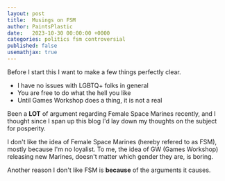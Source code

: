 ```yaml
---
layout: post
title:  Musings on FSM
author: PaintsPlastic
date:   2023-10-30 00:00:00 +0000
categories: politics fsm controversial
published: false
usemathjax: true
---
```


Before I start this I want to make a few things perfectly clear.

- I have no issues with LGBTQ+ folks in general
- You are free to do what the hell you like
- Until Games Workshop does a thing, it is not a real

Been a **LOT** of argument regarding Female Space Marines recently, and I thought since I span up this blog I'd lay down my thoughts on the subject for posperity.

I don't like the idea of Female Space Marines (hereby refered to as FSM), mostly because I'm no loyalist. To me, the idea of GW (Games Workshop) releasing new Marines, doesn't matter which gender they are, is boring.

Another reason I don't like FSM is __because__ of the arguments it causes.
